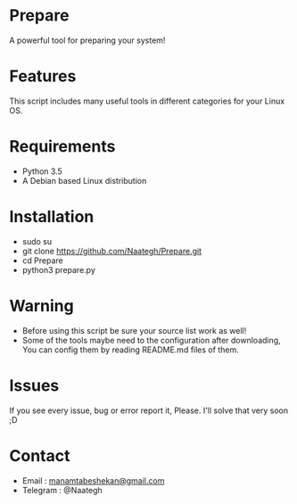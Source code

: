 # Prepare
A powerful tool for preparing your system!

# Features
This script includes many useful tools in different categories for your Linux OS.

# Requirements
- Python 3.5
- A Debian based Linux distribution

# Installation
- sudo su
- git clone https://github.com/Naategh/Prepare.git
- cd Prepare
- python3 prepare.py

# Warning
- Before using this script be sure your source list work as well!
- Some of the tools maybe need to the configuration after downloading, You can config them by reading README.md files of them.

# Issues
If you see every issue, bug or error report it, Please.
I'll solve that very soon ;D


# Contact
- Email : manamtabeshekan@gmail.com
- Telegram : @Naategh



